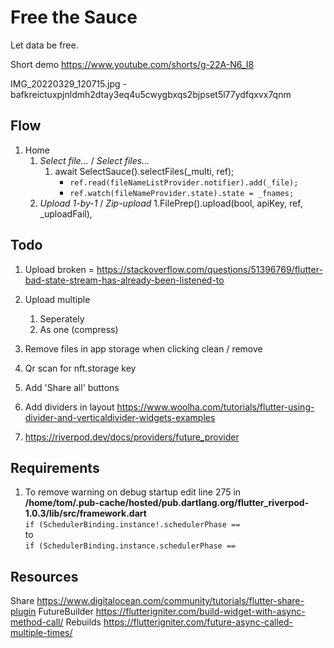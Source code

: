 # Free the Sauce
Let data be free.

Short demo
https://www.youtube.com/shorts/g-22A-N6_I8

IMG_20220329_120715.jpg - bafkreictuxpjnldmh2dtay3eq4u5cwygbxqs2bjpset5l77ydfqxvx7qnm

## Flow
1. Home
    1. _Select file..._ / _Select files..._
        1. await SelectSauce().selectFiles(_multi, ref);
            - `ref.read(fileNameListProvider.notifier).add(_file);`
            - `ref.watch(fileNameProvider.state).state = _fnames;`
    1. _Upload 1-by-1_ / _Zip-upload_
        1.FilePrep().upload(bool, apiKey, ref, _uploadFail),



## Todo
1. Upload broken = https://stackoverflow.com/questions/51396769/flutter-bad-state-stream-has-already-been-listened-to
1. Upload multiple  
    1. Seperately
    1. As one (compress)
1. Remove files in app storage when clicking clean / remove
1. Qr scan for nft.storage key
1. Add 'Share all' buttons
1. Add dividers in layout https://www.woolha.com/tutorials/flutter-using-divider-and-verticaldivider-widgets-examples


1. https://riverpod.dev/docs/providers/future_provider

## Requirements
1. To remove warning on debug startup edit line 275 in\
 __/home/tom/.pub-cache/hosted/pub.dartlang.org/flutter_riverpod-1.0.3/lib/src/framework.dart__\
`if (SchedulerBinding.instance!.schedulerPhase ==`\
to\
`if (SchedulerBinding.instance.schedulerPhase ==`

## Resources
Share
https://www.digitalocean.com/community/tutorials/flutter-share-plugin
FutureBuilder
https://flutterigniter.com/build-widget-with-async-method-call/
Rebuilds
https://flutterigniter.com/future-async-called-multiple-times/